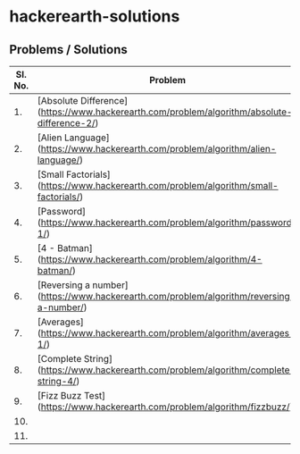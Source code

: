 # hackerearth-solutions

## Problems / Solutions

| Sl. No.  | Problem |
| ------------- | ------------- |
| 1. | [Absolute Difference] (https://www.hackerearth.com/problem/algorithm/absolute-difference-2/)  |
| 2. | [Alien Language] (https://www.hackerearth.com/problem/algorithm/alien-language/)  |
| 3. | [Small Factorials] (https://www.hackerearth.com/problem/algorithm/small-factorials/) |
| 4. | [Password] (https://www.hackerearth.com/problem/algorithm/password-1/) |
| 5. | [4 - Batman] (https://www.hackerearth.com/problem/algorithm/4-batman/) |
| 6. | [Reversing a number] (https://www.hackerearth.com/problem/algorithm/reversing-a-number/) |
| 7. | [Averages] (https://www.hackerearth.com/problem/algorithm/averages-1/) |
| 8. | [Complete String] (https://www.hackerearth.com/problem/algorithm/complete-string-4/) |
| 9. | [Fizz Buzz Test] (https://www.hackerearth.com/problem/algorithm/fizzbuzz/) |
| 10. | | [Girlfriend's demands] (https://www.hackerearth.com/problem/algorithm/girlfriends-demands/) |
| 11. | | [The best Internet Browser] (https://www.hackerearth.com/problem/algorithm/the-best-internet-browser-3/) |
